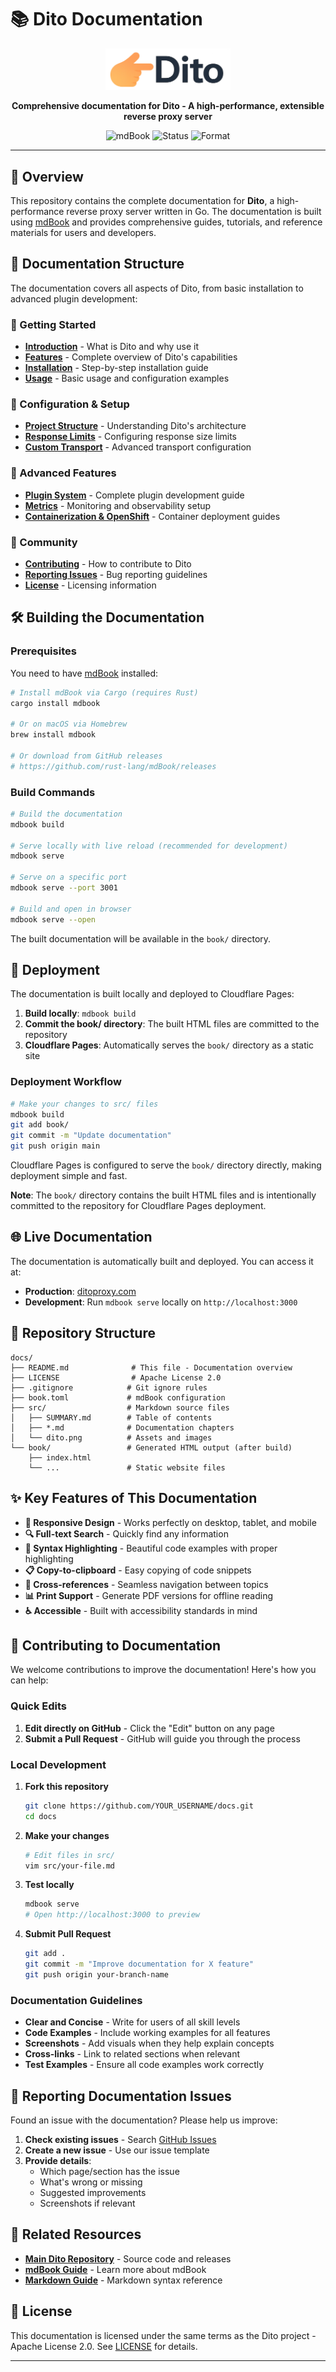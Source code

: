 # 📚 Dito Documentation

<div align="center">
  <img src="src/dito.png" alt="Dito Logo" width="200">
  
  <p><strong>Comprehensive documentation for Dito - A high-performance, extensible reverse proxy server</strong></p>
  
  <p>
    <img src="https://img.shields.io/badge/mdBook-Documentation-orange.svg" alt="mdBook">
    <img src="https://img.shields.io/badge/status-active-green.svg" alt="Status">
    <img src="https://img.shields.io/badge/format-Markdown-blue.svg" alt="Format">
  </p>
</div>

---

## 🌟 Overview

This repository contains the complete documentation for **Dito**, a high-performance reverse proxy server written in Go. The documentation is built using [mdBook](https://rust-lang.github.io/mdBook/) and provides comprehensive guides, tutorials, and reference materials for users and developers.

## 📖 Documentation Structure

The documentation covers all aspects of Dito, from basic installation to advanced plugin development:

### 🚀 Getting Started
- **[Introduction](src/introduction.md)** - What is Dito and why use it
- **[Features](src/features.md)** - Complete overview of Dito's capabilities  
- **[Installation](src/installation.md)** - Step-by-step installation guide
- **[Usage](src/usage.md)** - Basic usage and configuration examples

### 🔧 Configuration & Setup
- **[Project Structure](src/project-structure.md)** - Understanding Dito's architecture
- **[Response Limits](src/response-limits.md)** - Configuring response size limits
- **[Custom Transport](src/custom-transport.md)** - Advanced transport configuration

### 🔌 Advanced Features
- **[Plugin System](src/plugins.md)** - Complete plugin development guide
- **[Metrics](src/metrics.md)** - Monitoring and observability setup
- **[Containerization & OpenShift](src/containerization.md)** - Container deployment guides

### 🤝 Community
- **[Contributing](src/contributing.md)** - How to contribute to Dito
- **[Reporting Issues](src/reporting-issues.md)** - Bug reporting guidelines
- **[License](src/license.md)** - Licensing information

## 🛠️ Building the Documentation

### Prerequisites

You need to have [mdBook](https://rust-lang.github.io/mdBook/) installed:

```bash
# Install mdBook via Cargo (requires Rust)
cargo install mdbook

# Or on macOS via Homebrew
brew install mdbook

# Or download from GitHub releases
# https://github.com/rust-lang/mdBook/releases
```

### Build Commands

```bash
# Build the documentation
mdbook build

# Serve locally with live reload (recommended for development)
mdbook serve

# Serve on a specific port
mdbook serve --port 3001

# Build and open in browser
mdbook serve --open
```

The built documentation will be available in the `book/` directory.

## 🚀 Deployment

The documentation is built locally and deployed to Cloudflare Pages:

1. **Build locally**: `mdbook build`
2. **Commit the book/ directory**: The built HTML files are committed to the repository
3. **Cloudflare Pages**: Automatically serves the `book/` directory as a static site

### Deployment Workflow

```bash
# Make your changes to src/ files
mdbook build
git add book/
git commit -m "Update documentation"
git push origin main
```

Cloudflare Pages is configured to serve the `book/` directory directly, making deployment simple and fast.

**Note**: The `book/` directory contains the built HTML files and is intentionally committed to the repository for Cloudflare Pages deployment.

## 🌐 Live Documentation

The documentation is automatically built and deployed. You can access it at:

- **Production**: [ditoproxy.com](https://ditoproxy.com)
- **Development**: Run `mdbook serve` locally on `http://localhost:3000`

## 📁 Repository Structure

```
docs/
├── README.md              # This file - Documentation overview
├── LICENSE                # Apache License 2.0
├── .gitignore            # Git ignore rules
├── book.toml             # mdBook configuration
├── src/                  # Markdown source files
│   ├── SUMMARY.md        # Table of contents
│   ├── *.md              # Documentation chapters
│   └── dito.png          # Assets and images
└── book/                 # Generated HTML output (after build)
    ├── index.html
    └── ...               # Static website files
```

## ✨ Key Features of This Documentation

- **📱 Responsive Design** - Works perfectly on desktop, tablet, and mobile
- **🔍 Full-text Search** - Quickly find any information
- **🎨 Syntax Highlighting** - Beautiful code examples with proper highlighting
- **📋 Copy-to-clipboard** - Easy copying of code snippets
- **🔗 Cross-references** - Seamless navigation between topics
- **📊 Print Support** - Generate PDF versions for offline reading
- **♿ Accessible** - Built with accessibility standards in mind

## 🤝 Contributing to Documentation

We welcome contributions to improve the documentation! Here's how you can help:

### Quick Edits

1. **Edit directly on GitHub** - Click the "Edit" button on any page
2. **Submit a Pull Request** - GitHub will guide you through the process

### Local Development

1. **Fork this repository**
   ```bash
   git clone https://github.com/YOUR_USERNAME/docs.git
   cd docs
   ```

2. **Make your changes**
   ```bash
   # Edit files in src/
   vim src/your-file.md
   ```

3. **Test locally**
   ```bash
   mdbook serve
   # Open http://localhost:3000 to preview
   ```

4. **Submit Pull Request**
   ```bash
   git add .
   git commit -m "Improve documentation for X feature"
   git push origin your-branch-name
   ```

### Documentation Guidelines

- **Clear and Concise** - Write for users of all skill levels
- **Code Examples** - Include working examples for all features
- **Screenshots** - Add visuals when they help explain concepts
- **Cross-links** - Link to related sections when relevant
- **Test Examples** - Ensure all code examples work correctly

## 🐛 Reporting Documentation Issues

Found an issue with the documentation? Please help us improve:

1. **Check existing issues** - Search [GitHub Issues](https://github.com/dito-project/docs/issues)
2. **Create a new issue** - Use our issue template
3. **Provide details**:
   - Which page/section has the issue
   - What's wrong or missing
   - Suggested improvements
   - Screenshots if relevant

## 🔗 Related Resources

- **[Main Dito Repository](https://github.com/andrearaponi/dito)** - Source code and releases
- **[mdBook Guide](https://rust-lang.github.io/mdBook/)** - Learn more about mdBook
- **[Markdown Guide](https://www.markdownguide.org/)** - Markdown syntax reference

## 📄 License

This documentation is licensed under the same terms as the Dito project - Apache License 2.0. See [LICENSE](book/src/license.md) for details.

---


